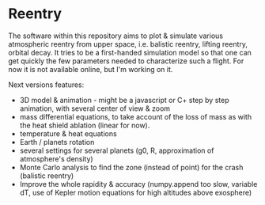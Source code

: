 # Reentry

The software within this repository aims to plot & simulate various atmospheric reentry from upper space, i.e. balistic reentry, lifting reentry, orbital decay.
It tries to be a first-handed simulation model so that one can get quickly the few parameters needed to characterize such a flight.
For now it is not available online, but I'm working on it.

Next versions features:
- 3D model & animation - might be a javascript or C+ step by step animation, with several center of view & zoom
- mass differential equations, to take account of the loss of mass as with the heat shield ablation (linear for now).
- temperature & heat equations
- Earth / planets rotation
- several settings for several planets (g0, R, approximation of atmosphere's density)
- Monte Carlo analysis to find the zone (instead of point) for the crash (balistic reentry)
- Improve the whole rapidity & accuracy (numpy.append too slow, variable dT, use of Kepler motion equations for high altitudes above exosphere)
